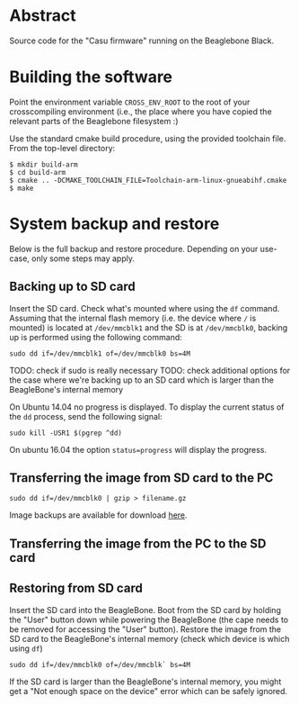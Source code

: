 Abstract
========

Source code for the "Casu firmware" running on the Beaglebone Black.

Building the software
=====================

Point the environment variable `CROSS_ENV_ROOT` to the root of your crosscompiling environment (i.e., the place where you have copied the relevant parts of the Beaglebone filesystem :)

Use the standard cmake build procedure, using the provided toolchain file. From the top-level directory:

    $ mkdir build-arm
    $ cd build-arm
    $ cmake .. -DCMAKE_TOOLCHAIN_FILE=Toolchain-arm-linux-gnueabihf.cmake
    $ make

System backup and restore
=========================

Below is the full backup and restore procedure. Depending on your use-case, only some steps may apply.

Backing up to SD card
---------------------

Insert the SD card. Check what's mounted where using the `df` command. Assuming that the internal flash memory (i.e. the device where `/` is mounted) is located at `/dev/mmcblk1` and the SD is at `/dev/mmcblk0`, backing up is performed using the following command:

```
sudo dd if=/dev/mmcblk1 of=/dev/mmcblk0 bs=4M
```

TODO: check if sudo is really necessary
TODO: check additional options for the case where we're backing up to an SD card which is larger than the BeagleBone's internal memory

On Ubuntu 14.04 no progress is displayed. To display the current status of the `dd` process, send the following signal:
```
sudo kill -USR1 $(pgrep ^dd)
```

On ubuntu 16.04 the option `status=progress` will display the progress.

Transferring the image from SD card to the PC
---------------------------------------------

```
sudo dd if=/dev/mmcblk0 | gzip > filename.gz
```

Image backups are available for download [here](http://larics.rasip.fer.hr/laricscloud/index.php/apps/files/?dir=%2Fassisi%2FBeagleBone%20images).

Transferring the image from the PC to the SD card
-------------------------------------------------


Restoring from SD card
----------------------

Insert the SD card into the BeagleBone. Boot from the SD card by holding the "User" button down while powering the BeagleBone (the cape needs to be removed for accessing the "User" button). Restore the image from the SD card to the BeagleBone's internal memory (check which device is which using `df`)

```
sudo dd if=/dev/mmcblk0 of=/dev/mmcblk` bs=4M
```

If the SD card is larger than the BeagleBone's internal memory, you might get a "Not enough space on the device" error which can be safely ignored.

